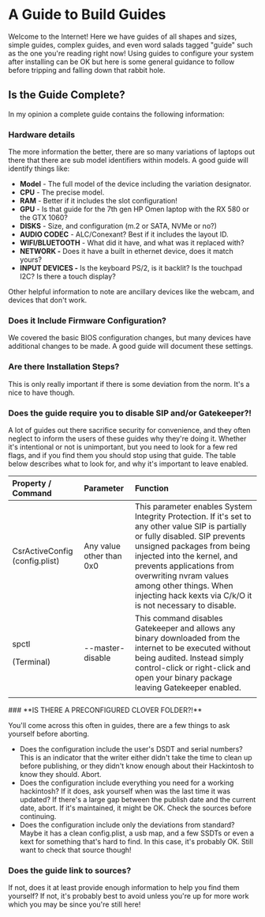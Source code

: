 # A Guide to Build Guides

Welcome to the Internet!  Here we have guides of all shapes and sizes, simple guides, complex guides, and even word salads tagged "guide" such as the one you're reading right now!  Using guides to configure your system after installing can be OK but here is some general guidance to follow before tripping and falling down that rabbit hole.

## Is the Guide Complete?

In my opinion a complete guide contains the following information:

### Hardware details

The more information the better, there are so many variations of laptops out there that there are sub model identifiers within models.  A good guide will identify things like:

* **Model** - The full model of the device including the variation designator.
* **CPU** - The precise model.
* **RAM** - Better if it includes the slot configuration!
* **GPU** - Is that guide for the 7th gen HP Omen laptop with the RX 580 or the GTX 1060?
* **DISKS** - Size, and configuration \(m.2 or SATA, NVMe or no?\)
* **AUDIO CODEC** - ALC/Conexant?  Best if it includes the layout ID.
* **WIFI/BLUETOOTH** - What did it have, and what was it replaced with?
* **NETWORK -** Does it have a built in ethernet device, does it match yours?
* **INPUT DEVICES -** Is the keyboard PS/2, is it backlit?  Is the touchpad I2C?  Is there a touch display?

Other helpful information to note are ancillary devices like the webcam, and devices that don't work.

### Does it Include Firmware Configuration?

We covered the basic BIOS configuration changes, but many devices have additional changes to be made.  A good guide will document these settings.

### Are there Installation Steps?

This is only really important if there is some deviation from the norm.  It's a nice to have though.

### Does the guide require you to disable SIP and/or Gatekeeper?!

A lot of guides out there sacrifice security for convenience, and they often neglect to inform the users of these guides why they're doing it.  Whether it's intentional or not is unimportant, but you need to look for a few red flags, and if you find them you should stop using that guide.  The table below describes what to look for, and why it's important to leave enabled.

<table>
  <thead>
    <tr>
      <th style="text-align:left">Property / Command</th>
      <th style="text-align:left">Parameter</th>
      <th style="text-align:left">Function</th>
    </tr>
  </thead>
  <tbody>
    <tr>
      <td style="text-align:left">CsrActiveConfig (config.plist)</td>
      <td style="text-align:left">Any value other than 0x0</td>
      <td style="text-align:left">This parameter enables System Integrity Protection. If it&apos;s set to
        any other value SIP is partially or fully disabled. SIP prevents unsigned
        packages from being injected into the kernel, and prevents applications
        from overwriting nvram values among other things. When injecting hack kexts
        via C/k/O it is not necessary to disable.</td>
    </tr>
    <tr>
      <td style="text-align:left">
        <p>spctl</p>
        <p>(Terminal)</p>
      </td>
      <td style="text-align:left">--master-disable</td>
      <td style="text-align:left">This command disables Gatekeeper and allows any binary downloaded from
        the internet to be executed without being audited. Instead simply control-click
        or right-click and open your binary package leaving Gatekeeper enabled.</td>
    </tr>
    <tr>
      <td style="text-align:left"></td>
      <td style="text-align:left"></td>
      <td style="text-align:left"></td>
    </tr>
  </tbody>
</table>### **IS THERE A PRECONFIGURED CLOVER FOLDER?!**

You'll come across this often in guides, there are a few things to ask yourself before aborting.

* Does the configuration include the user's DSDT and serial numbers?  This is an indicator that the writer either didn't take the time to clean up before publishing, or they didn't know enough about their Hackintosh to know they should.  Abort.
* Does the configuration include everything you need for a working hackintosh?  If it does, ask yourself when was the last time it was updated?  If there's a large gap between the publish date and the current date, abort.  If it's maintained, it might be OK.  Check the sources before continuing.
* Does the configuration include only the deviations from standard?  Maybe it has a clean config.plist, a usb map, and a few SSDTs or even a kext for something that's hard to find.  In this case, it's probably OK.  Still want to check that source though!

### Does the guide link to sources?

If not, does it at least provide enough information to help you find them yourself?  If not, it's probably best to avoid unless you're up for more work which you may be since you're still here!

